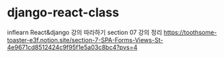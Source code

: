 # django-react-class
inflearn React&amp;django 강의 따라하기 section 07
강의 정리
https://toothsome-toaster-e3f.notion.site/section-7-SPA-Forms-Views-St-4e9671cd8512424c9f95f1e5a03c8bc4?pvs=4

